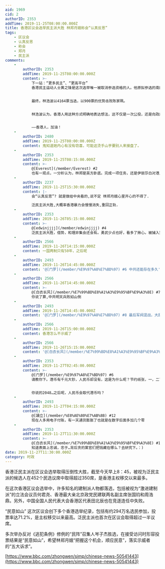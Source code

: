 ```yaml
---
aid: 1969
cid: 2
authorID: 2353
addTime: 2019-11-25T08:00:00.000Z
title: 香港区议会选举民主派大胜 林郑月娥称会“认真反思”
tags:
    - 区议会
    - 认真反思
    - 称会
    - 郑月
    - 民主派
comments:
    -
        authorID: 2353
        addTime: 2019-11-25T08:00:00.000Z
        content: >-
            下一站：“更多民主”、“更高平台”
            香港民主运动人士黄之锋是这次选举唯一被取消参选资格的人。他原拟参选的南区海怡西选区，改为另一名民主派人士林浩波参选，挑战现任区议员陈家佩，陈家佩隶属建制派政府新民党。


            最终，林浩波以4164票当选，以900票的优势击败陈家珮。


            林浩波认为，香港人用这种方式明确地表达想法，这不仅是一次公投，还是向政府发送强烈的信号。香港和北京的政府应该意识到，香港人，尤其是中产阶级集中的区域，比如"海怡半岛"，他们实际上是香港社会的支柱，这些人对政府目前为止处理抗议活动的方式不满，尤其是在过去五个月，警察的暴力程度达到高点。


            ——香港人，加油！
    -
        authorID: 2480
        addTime: 2019-11-25T08:00:00.000Z
        content: 鬼知道她内心有没有窃喜，可能这烫手山芋要别人来接盘了。
    -
        authorID: 2353
        addTime: 2019-11-25T08:15:00.000Z
        content: >-
            @[Everest](/member/Everest) #2
            也有一观点，一分析认为，林郑是英方卧底。完成一项仼务，还是伊丽莎白对港人好些，有水平些…。：)
    -
        authorID: 2237
        addTime: 2019-11-25T15:30:00.000Z
        content: |-
            会“认真反思”? 就是做给中央看的,说不定 林郑月娥心里开心的不得了.

            泛民主派大胜,大概率香港暴力会慢慢消失,重回正轨.
    -
        authorID: 2353
        addTime: 2019-11-26T05:15:00.000Z
        content: >-
            @[edwinjjjj](/member/edwinjjjj) #4
            泛民主派大胜，借势，和理非集会还会有。勇武少点也好，看多了揪心。被捕入狱人数越少越好。
    -
        authorID: 2566
        addTime: 2019-11-26T14:15:00.000Z
        content: 一国两制只有50年，之后呢
    -
        authorID: 2493
        addTime: 2019-11-26T14:45:00.000Z
        content: '@[门罗](/member/%E9%97%A8%E7%BD%97) #6 中共还能存在多久'
    -
        authorID: 2566
        addTime: 2019-11-26T14:45:00.000Z
        content: >-
            @[白衣长风](/member/%E7%99%BD%E8%A1%A3%E9%95%BF%E9%A3%8E) #7
            你说了算,中共明天兵败如山倒
    -
        authorID: 2493
        addTime: 2019-11-26T14:45:00.000Z
        content: '@[门罗](/member/%E9%97%A8%E7%BD%97) #8 最后军阀混战，大乱，乱透'
    -
        authorID: 2566
        addTime: 2019-11-26T15:00:00.000Z
        content: 香港怎么不示威了
    -
        authorID: 2566
        addTime: 2019-11-26T15:15:00.000Z
        content: '@[白衣长风](/member/%E7%99%BD%E8%A1%A3%E9%95%BF%E9%A3%8E) #9 你不上街吗'
    -
        authorID: 2353
        addTime: 2019-11-27T02:45:00.000Z
        content: >-
            @[门罗](/member/%E9%97%A8%E7%BD%97) #6
            请教你下。港币有千元大钞，人民币却没有，这是为什么呢？节约纸张，一，二百万人民币好重，藏都不好藏…


            你说的2048…之后呢，人民币会取代港币吗？
    -
        authorID: 2493
        addTime: 2019-11-27T04:15:00.000Z
        content: >-
            @[讀立](/member/%E8%AE%80%E7%AB%8B) #12
            现在人多用电子付账，有一天通货膨胀了也就是在数字后面多加几个零
    -
        authorID: 2353
        addTime: 2019-11-27T11:30:00.000Z
        content: >-
            @[白衣长风](/member/%E7%99%BD%E8%A1%A3%E9%95%BF%E9%A3%8E) #13
            知道表面上忠诚，忠于…背后贪的黨官们把钱藏在哪么？去研究下。：)
date: 2019-11-27T11:30:00.000Z
category: 时政
---
```


香港泛民主派在区议会选举取得压倒性大胜，截至今天早上8：45，被视为泛民主派的候选人在452个民选议席中取得超过350席，是香港主权移交以来最多。

在这次香港区议会选举中，许多知名的建制派人物都落选，包括被视为“激进建制派”的立法会议员何君尧、香港最大亲北京政党民建联两名副主席张国钧和周浩鼎。另外，中国全国人民代表大会香港区代表田北辰也在竞逐连任中失败。

“民意如山” 这次区议会创下多个香港选举纪录，包括有约294万名选民参加，投票率达71.2%，是主权移交以来最高。泛民主派也首次在区议会取得超过一半议席。

多次举办反对《逃犯条例》修例的“民阵”召集人岑子杰胜选，在接受访问时形容投票结果是“民意如山”，希望林郑月娥“把握这个机会，顺应民意”，落实示威者的“五大诉求”。

[https://www.bbc.com/zhongwen/simp/chinese-news-50541443](https://www.bbc.com/zhongwen/simp/chinese-news-50541443)
